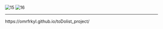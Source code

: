 ![15](https://user-images.githubusercontent.com/93818418/162626597-b7fa244a-a694-4179-ab2b-99f8fc737675.png)
![16](https://user-images.githubusercontent.com/93818418/162626627-0eccfca8-6253-4348-9b99-473b63643a63.png)

<hr>
https://omrfrkyl.github.io/toDolist_project/
